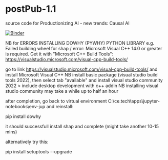 # postPub-1.1
source code for Productionizing AI - new trends: Causal AI

[![Binder](https://mybinder.org/badge_logo.svg)](https://mybinder.org/v2/gh/bw-cetech/postPub-1.1.git/HEAD)

NB for ERRORS INSTALLING DOWHY (PYWHY) PYTHON LIBRARY e.g.
Failed building wheel for shap / error: Microsoft Visual C++ 14.0 or greater is required. Get it with "Microsoft C++ Build Tools": https://visualstudio.microsoft.com/visual-cpp-build-tools/

go to link https://visualstudio.microsoft.com/visual-cpp-build-tools/ and install Microsoft Visual C++
NB install basic package (visual studio build tools 2022), then select tab "available" and install
visual studio community 2022 >
include desktop development with c++ addin
NB installing visual studio community may take a while up to half an hour

after completion, go back to virtual environment C:\ce.tech\apps\jupyter-notebooks\env-jup and reinstall:

pip install dowhy

it should successfull install shap and complete (might take another 10-15 mins)

alternatively try this:

pip install setuptools --upgrade
